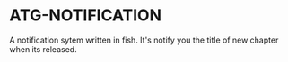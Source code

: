 # ATG-NOTIFICATION
A notification sytem written in fish. It's notify  you the title of new chapter when its released.
